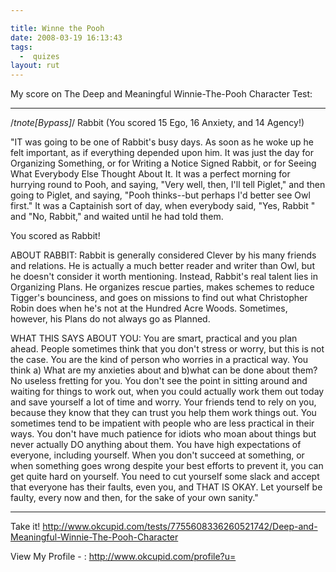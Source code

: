 ```yaml
---

title: Winne the Pooh
date: 2008-03-19 16:13:43
tags:
  -  quizes
layout: rut
---
```


My score on The Deep and Meaningful Winnie-The-Pooh Character Test:

**************************************
/*tnote[Bypass]*/
    Rabbit
    (You scored 15 Ego, 16 Anxiety,  and 14 Agency!)

"IT was going to be one of Rabbit's busy days. As soon as he
woke up he felt important, as if everything depended upon  him.
It  was just the day for Organizing Something, or for Writing a
Notice Signed Rabbit, or for Seeing What Everybody Else Thought
About It. It was a perfect morning for hurrying round to  Pooh,
and saying, "Very well, then, I'll tell Piglet," and then going
to Piglet, and saying, "Pooh thinks--but perhaps I'd better see
Owl  first."  It  was  a Captainish sort of day, when everybody
said, "Yes, Rabbit " and "No, Rabbit," and waited until he  had
told them.

 You scored as Rabbit!

ABOUT RABBIT: Rabbit is generally considered Clever by his many friends and relations. He is actually a much better reader and writer than Owl, but he doesn't consider it worth mentioning. Instead, Rabbit's real talent lies in Organizing Plans. He organizes rescue parties, makes schemes to reduce Tigger's bounciness, and goes on missions to find out what Christopher Robin does when he's not at the Hundred Acre Woods. Sometimes, however, his Plans do not always go as Planned.

WHAT THIS SAYS ABOUT YOU: You are smart, practical and you plan ahead. People sometimes think that you don't stress or worry, but this is not the case. You are the kind of person who worries in a practical way. You think a) What are my anxieties about and b)what can be done about them? No useless fretting for you. You don't see the point in sitting around and waiting for things to work out, when you could actually work them out today and save yourself a lot of time and worry. Your friends tend to rely on you, because they know that they can trust you help them work things out. 
You sometimes tend to be impatient with people who are less practical in their ways. You don't have much patience for idiots who moan about things but never actually DO anything about them. You have high expectations of everyone, including yourself. When you don't succeed at something, or when something goes wrong despite your best efforts to prevent it, you can get quite hard on yourself. You need to cut yourself some slack and accept that everyone has their faults, even you, and THAT IS OKAY. Let yourself be faulty, every now and then, for the sake of your own sanity."

**************************************

Take it!
http://www.okcupid.com/tests/7755608336260521742/Deep-and-Meaningful-Winnie-The-Pooh-Character

View My Profile - :
http://www.okcupid.com/profile?u=


